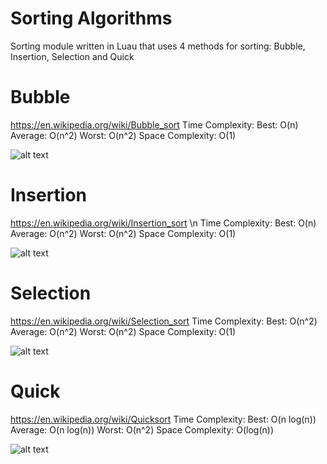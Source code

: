 # Sorting Algorithms
Sorting module written in Luau that uses 4 methods for sorting: Bubble, Insertion, Selection and Quick

# Bubble
https://en.wikipedia.org/wiki/Bubble_sort
Time Complexity: Best: O(n) Average: O(n^2) Worst: O(n^2)
Space Complexity: O(1)

![alt text](https://www.simplilearn.com/ice9/free_resources_article_thumb/Bubble-Sort-Algorithm-Soni/working-of-bubble-sort-algorithm2.png)

# Insertion
https://en.wikipedia.org/wiki/Insertion_sort \n
Time Complexity: Best: O(n) Average: O(n^2) Worst: O(n^2)
Space Complexity: O(1)

![alt text](https://he-s3.s3.amazonaws.com/media/uploads/46bfac9.png)

# Selection
https://en.wikipedia.org/wiki/Selection_sort
Time Complexity: Best: O(n^2) Average: O(n^2) Worst: O(n^2)
Space Complexity: O(1)

![alt text](https://he-s3.s3.amazonaws.com/media/uploads/2888f5b.png)

# Quick
https://en.wikipedia.org/wiki/Quicksort
Time Complexity: Best: O(n log(n)) Average: O(n log(n)) Worst: O(n^2)
Space Complexity: O(log(n))

![alt text](https://www.geeksforgeeks.org/wp-content/uploads/gq/2014/01/QuickSort2.png)